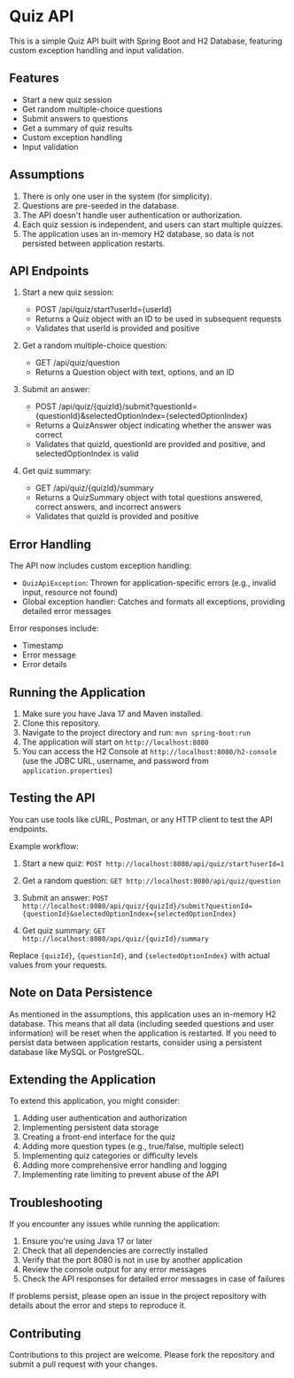 # Quiz API

This is a simple Quiz API built with Spring Boot and H2 Database, featuring custom exception handling and input validation.

## Features

- Start a new quiz session
- Get random multiple-choice questions
- Submit answers to questions
- Get a summary of quiz results
- Custom exception handling
- Input validation

## Assumptions

1. There is only one user in the system (for simplicity).
2. Questions are pre-seeded in the database.
3. The API doesn't handle user authentication or authorization.
4. Each quiz session is independent, and users can start multiple quizzes.
5. The application uses an in-memory H2 database, so data is not persisted between application restarts.

## API Endpoints

1. Start a new quiz session:
   - POST /api/quiz/start?userId={userId}
   - Returns a Quiz object with an ID to be used in subsequent requests
   - Validates that userId is provided and positive

2. Get a random multiple-choice question:
   - GET /api/quiz/question
   - Returns a Question object with text, options, and an ID

3. Submit an answer:
   - POST /api/quiz/{quizId}/submit?questionId={questionId}&selectedOptionIndex={selectedOptionIndex}
   - Returns a QuizAnswer object indicating whether the answer was correct
   - Validates that quizId, questionId are provided and positive, and selectedOptionIndex is valid

4. Get quiz summary:
   - GET /api/quiz/{quizId}/summary
   - Returns a QuizSummary object with total questions answered, correct answers, and incorrect answers
   - Validates that quizId is provided and positive

## Error Handling

The API now includes custom exception handling:

- `QuizApiException`: Thrown for application-specific errors (e.g., invalid input, resource not found)
- Global exception handler: Catches and formats all exceptions, providing detailed error messages

Error responses include:
- Timestamp
- Error message
- Error details

## Running the Application

1. Make sure you have Java 17 and Maven installed.
2. Clone this repository.
3. Navigate to the project directory and run: `mvn spring-boot:run`
4. The application will start on `http://localhost:8080`
5. You can access the H2 Console at `http://localhost:8080/h2-console` (use the JDBC URL, username, and password from `application.properties`)

## Testing the API

You can use tools like cURL, Postman, or any HTTP client to test the API endpoints.

Example workflow:

1. Start a new quiz: 
   `POST http://localhost:8080/api/quiz/start?userId=1`

2. Get a random question: 
   `GET http://localhost:8080/api/quiz/question`

3. Submit an answer: 
   `POST http://localhost:8080/api/quiz/{quizId}/submit?questionId={questionId}&selectedOptionIndex={selectedOptionIndex}`

4. Get quiz summary: 
   `GET http://localhost:8080/api/quiz/{quizId}/summary`

Replace `{quizId}`, `{questionId}`, and `{selectedOptionIndex}` with actual values from your requests.

## Note on Data Persistence

As mentioned in the assumptions, this application uses an in-memory H2 database. This means that all data (including seeded questions and user information) will be reset when the application is restarted. If you need to persist data between application restarts, consider using a persistent database like MySQL or PostgreSQL.

## Extending the Application

To extend this application, you might consider:

1. Adding user authentication and authorization
2. Implementing persistent data storage
3. Creating a front-end interface for the quiz
4. Adding more question types (e.g., true/false, multiple select)
5. Implementing quiz categories or difficulty levels
6. Adding more comprehensive error handling and logging
7. Implementing rate limiting to prevent abuse of the API

## Troubleshooting

If you encounter any issues while running the application:

1. Ensure you're using Java 17 or later
2. Check that all dependencies are correctly installed
3. Verify that the port 8080 is not in use by another application
4. Review the console output for any error messages
5. Check the API responses for detailed error messages in case of failures

If problems persist, please open an issue in the project repository with details about the error and steps to reproduce it.

## Contributing

Contributions to this project are welcome. Please fork the repository and submit a pull request with your changes.
